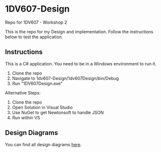 # 1DV607-Design
Repo for 1DV607 - Workshop 2

This is the repo for my Design and implementation. Follow the instructions below to test the application.

## Instructions

This is a C# application. You need to be in a Windows environment to run it.

1. Clone the repo
2. Navigate to 1dv607-Design/1dv607Design/bin/Debug
3. Run "1DV607Design.exe"

Alternative Steps:

1. Clone the repo
2. Open Solution in Visual Studio
3. Use NuGet to get Newtonsoft to handle JSON
4. Run within VS

## Design Diagrams
You can find all design diagrams [here](https://github.com/beppek/1DV607/wiki/Design-Diagrams).
